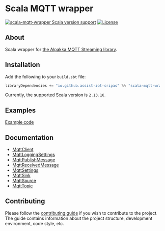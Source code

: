 # Scala MQTT wrapper
[![scala-mqtt-wrapper Scala version support](https://index.scala-lang.org/assist-iot-sripas/scala-mqtt-wrapper/scala-mqtt-wrapper/latest.svg)](https://index.scala-lang.org/assist-iot-sripas/scala-mqtt-wrapper/scala-mqtt-wrapper)
[![License](https://img.shields.io/badge/License-Apache%202.0-blue.svg)](https://opensource.org/licenses/Apache-2.0)

## About <a name = "about" />
Scala wrapper for [the Alpakka MQTT Streaming library](https://doc.akka.io/docs/alpakka/current/mqtt-streaming.html).

## Installation <a name = "installation" />
Add the following to your `build.sbt` file:
```scala
libraryDependencies += "io.github.assist-iot-sripas" %% "scala-mqtt-wrapper" % "(version)"
```
Currently, the supported Scala version is `2.13.10`.

## Examples <a name = "examples" />

[Example code](https://github.com/ASSIST-IoT-SRIPAS/scala-mqtt-wrapper/blob/main/examples/Main.scala)

## Documentation <a name = "documentation" />
- [MqttClient](https://github.com/ASSIST-IoT-SRIPAS/scala-mqtt-wrapper/blob/main/src/main/scala/MqttClient.scala)
- [MqttLoggingSettings](https://github.com/ASSIST-IoT-SRIPAS/scala-mqtt-wrapper/blob/main/src/main/scala/MqttLoggingSettings.scala)
- [MqttPublishMessage](https://github.com/ASSIST-IoT-SRIPAS/scala-mqtt-wrapper/blob/main/src/main/scala/MqttPublishMessage.scala)
- [MqttReceivedMessage](https://github.com/ASSIST-IoT-SRIPAS/scala-mqtt-wrapper/blob/main/src/main/scala/MqttReceivedMessage.scala)
- [MqttSettings](https://github.com/ASSIST-IoT-SRIPAS/scala-mqtt-wrapper/blob/main/src/main/scala/MqttSettings.scala)
- [MqttSink](https://github.com/ASSIST-IoT-SRIPAS/scala-mqtt-wrapper/blob/main/src/main/scala/MqttSink.scala)
- [MqttSource](https://github.com/ASSIST-IoT-SRIPAS/scala-mqtt-wrapper/blob/main/src/main/scala/MqttSource.scala)
- [MqttTopic](https://github.com/ASSIST-IoT-SRIPAS/scala-mqtt-wrapper/blob/main/src/main/scala/MqttTopic.scala)

## Contributing <a name = "contributing" />
Please follow the [contributing guide](CONTRIBUTING.md) if you wish to contribute to the project.
The guide contains information about the project structure, development environment, code style, etc.
